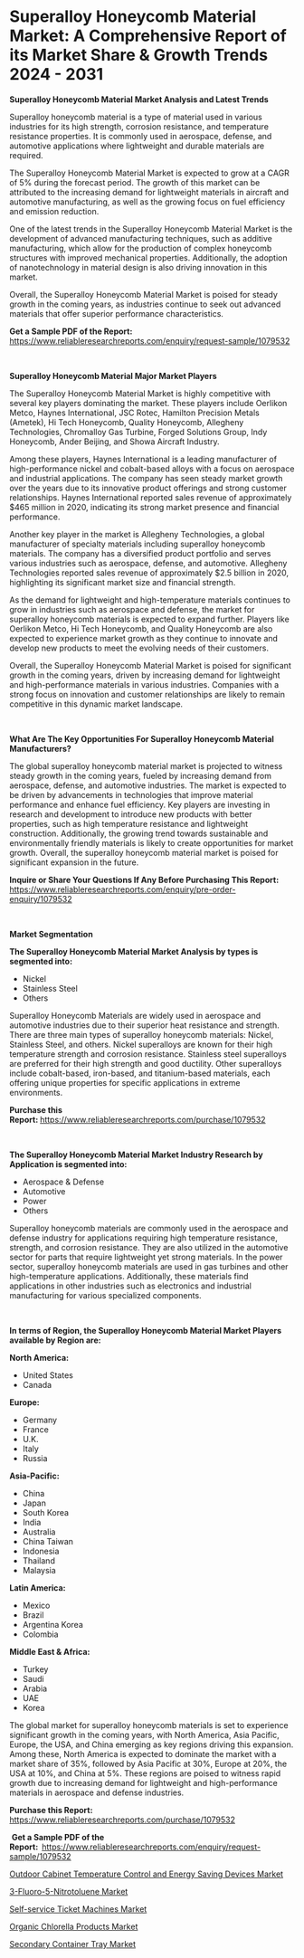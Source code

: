<p><h1>Superalloy Honeycomb Material Market: A Comprehensive Report of its Market Share & Growth Trends 2024 - 2031</h1></p><p><strong>Superalloy Honeycomb Material Market Analysis and Latest Trends</strong></p>
<p><p>Superalloy honeycomb material is a type of material used in various industries for its high strength, corrosion resistance, and temperature resistance properties. It is commonly used in aerospace, defense, and automotive applications where lightweight and durable materials are required.</p><p>The Superalloy Honeycomb Material Market is expected to grow at a CAGR of 5% during the forecast period. The growth of this market can be attributed to the increasing demand for lightweight materials in aircraft and automotive manufacturing, as well as the growing focus on fuel efficiency and emission reduction.</p><p>One of the latest trends in the Superalloy Honeycomb Material Market is the development of advanced manufacturing techniques, such as additive manufacturing, which allow for the production of complex honeycomb structures with improved mechanical properties. Additionally, the adoption of nanotechnology in material design is also driving innovation in this market.</p><p>Overall, the Superalloy Honeycomb Material Market is poised for steady growth in the coming years, as industries continue to seek out advanced materials that offer superior performance characteristics.</p></p>
<p><strong>Get a Sample PDF of the Report:&nbsp;</strong> <a href="https://www.reliableresearchreports.com/enquiry/request-sample/1079532">https://www.reliableresearchreports.com/enquiry/request-sample/1079532</a></p>
<p>&nbsp;</p>
<p><strong>Superalloy Honeycomb Material Major Market Players</strong></p>
<p><p>The Superalloy Honeycomb Material Market is highly competitive with several key players dominating the market. These players include Oerlikon Metco, Haynes International, JSC Rotec, Hamilton Precision Metals (Ametek), Hi Tech Honeycomb, Quality Honeycomb, Allegheny Technologies, Chromalloy Gas Turbine, Forged Solutions Group, Indy Honeycomb, Ander Beijing, and Showa Aircraft Industry.</p><p>Among these players, Haynes International is a leading manufacturer of high-performance nickel and cobalt-based alloys with a focus on aerospace and industrial applications. The company has seen steady market growth over the years due to its innovative product offerings and strong customer relationships. Haynes International reported sales revenue of approximately $465 million in 2020, indicating its strong market presence and financial performance.</p><p>Another key player in the market is Allegheny Technologies, a global manufacturer of specialty materials including superalloy honeycomb materials. The company has a diversified product portfolio and serves various industries such as aerospace, defense, and automotive. Allegheny Technologies reported sales revenue of approximately $2.5 billion in 2020, highlighting its significant market size and financial strength.</p><p>As the demand for lightweight and high-temperature materials continues to grow in industries such as aerospace and defense, the market for superalloy honeycomb materials is expected to expand further. Players like Oerlikon Metco, Hi Tech Honeycomb, and Quality Honeycomb are also expected to experience market growth as they continue to innovate and develop new products to meet the evolving needs of their customers.</p><p>Overall, the Superalloy Honeycomb Material Market is poised for significant growth in the coming years, driven by increasing demand for lightweight and high-performance materials in various industries. Companies with a strong focus on innovation and customer relationships are likely to remain competitive in this dynamic market landscape.</p></p>
<p>&nbsp;</p>
<p><strong>What Are The Key Opportunities For Superalloy Honeycomb Material Manufacturers?</strong></p>
<p><p>The global superalloy honeycomb material market is projected to witness steady growth in the coming years, fueled by increasing demand from aerospace, defense, and automotive industries. The market is expected to be driven by advancements in technologies that improve material performance and enhance fuel efficiency. Key players are investing in research and development to introduce new products with better properties, such as high temperature resistance and lightweight construction. Additionally, the growing trend towards sustainable and environmentally friendly materials is likely to create opportunities for market growth. Overall, the superalloy honeycomb material market is poised for significant expansion in the future.</p></p>
<p><strong>Inquire or Share Your Questions If Any Before Purchasing This Report:</strong> <a href="https://www.reliableresearchreports.com/enquiry/pre-order-enquiry/1079532">https://www.reliableresearchreports.com/enquiry/pre-order-enquiry/1079532</a></p>
<p>&nbsp;</p>
<p><strong>Market Segmentation</strong></p>
<p><strong>The Superalloy Honeycomb Material Market Analysis by types is segmented into:</strong></p>
<p><ul><li>Nickel</li><li>Stainless Steel</li><li>Others</li></ul></p>
<p><p>Superalloy Honeycomb Materials are widely used in aerospace and automotive industries due to their superior heat resistance and strength. There are three main types of superalloy honeycomb materials: Nickel, Stainless Steel, and others. Nickel superalloys are known for their high temperature strength and corrosion resistance. Stainless steel superalloys are preferred for their high strength and good ductility. Other superalloys include cobalt-based, iron-based, and titanium-based materials, each offering unique properties for specific applications in extreme environments.</p></p>
<p><strong>Purchase this Report:&nbsp;</strong><a href="https://www.reliableresearchreports.com/purchase/1079532">https://www.reliableresearchreports.com/purchase/1079532</a></p>
<p>&nbsp;</p>
<p><strong>The Superalloy Honeycomb Material Market Industry Research by Application is segmented into:</strong></p>
<p><ul><li>Aerospace & Defense</li><li>Automotive</li><li>Power</li><li>Others</li></ul></p>
<p><p>Superalloy honeycomb materials are commonly used in the aerospace and defense industry for applications requiring high temperature resistance, strength, and corrosion resistance. They are also utilized in the automotive sector for parts that require lightweight yet strong materials. In the power sector, superalloy honeycomb materials are used in gas turbines and other high-temperature applications. Additionally, these materials find applications in other industries such as electronics and industrial manufacturing for various specialized components.</p></p>
<p>&nbsp;</p>
<p><strong>In terms of Region, the Superalloy Honeycomb Material Market Players available by Region are:</strong></p>
<p>
    <p> <strong> North America: </strong>
        <ul>
            <li>United States</li>
            <li>Canada</li>
        </ul>
        </p> 
    <p> <strong> Europe: </strong>
        <ul>
            <li>Germany</li>
            <li>France</li>
            <li>U.K.</li>
            <li>Italy</li>
            <li>Russia</li>
        </ul>
        </p> 
    <p> <strong> Asia-Pacific: </strong>
        <ul>
            <li>China</li>
            <li>Japan</li>
            <li>South Korea</li>
            <li>India</li>
            <li>Australia</li>
            <li>China Taiwan</li>
            <li>Indonesia</li>
            <li>Thailand</li>
            <li>Malaysia</li>
        </ul>
        </p> 
    <p> <strong> Latin America: </strong>
        <ul>
            <li>Mexico</li>
            <li>Brazil</li>
            <li>Argentina Korea</li>
            <li>Colombia</li>
        </ul>
        </p> 
    <p> <strong> Middle East & Africa: </strong>
        <ul>
            <li>Turkey</li>
            <li>Saudi</li>
            <li>Arabia</li>
            <li>UAE</li>
            <li>Korea</li>
        </ul>
    </p>
    </p>
<p><p>The global market for superalloy honeycomb materials is set to experience significant growth in the coming years, with North America, Asia Pacific, Europe, the USA, and China emerging as key regions driving this expansion. Among these, North America is expected to dominate the market with a market share of 35%, followed by Asia Pacific at 30%, Europe at 20%, the USA at 10%, and China at 5%. These regions are poised to witness rapid growth due to increasing demand for lightweight and high-performance materials in aerospace and defense industries.</p></p>
<p><strong>Purchase this Report: </strong><a href="https://www.reliableresearchreports.com/purchase/1079532">https://www.reliableresearchreports.com/purchase/1079532</a></p>
<p>&nbsp;<strong>Get a Sample PDF of the Report:&nbsp;&nbsp;</strong><a href="https://www.reliableresearchreports.com/enquiry/request-sample/1079532">https://www.reliableresearchreports.com/enquiry/request-sample/1079532</a></p>
<p><strong></strong></p>
<p><p><a href="https://medium.com/@judyolson40/outdoor-cabinet-temperature-control-and-energy-saving-devices-market-analysis-and-sze-forecasted-8296fde76d62">Outdoor Cabinet Temperature Control and Energy Saving Devices Market</a></p><p><a href="https://issuu.com/reportprime-2/docs/3-fluoro-5-nitrotoluene-market-size-2030.pptx">3-Fluoro-5-Nitrotoluene Market</a></p><p><a href="https://medium.com/@juliemoreno2007/self-service-ticket-machines-market-the-key-to-successful-business-strategy-forecast-till-2031-f981ece00767">Self-service Ticket Machines Market</a></p><p><a href="https://issuu.com/reportprime-2/docs/organic-chlorella-products-market-size-2030.pptx">Organic Chlorella Products Market</a></p><p><a href="https://medium.com/@judyolson40/secondary-container-tray-market-insight-market-trends-growth-forecasted-from-2024-to-2031-397597c20406">Secondary Container Tray Market</a></p></p>
